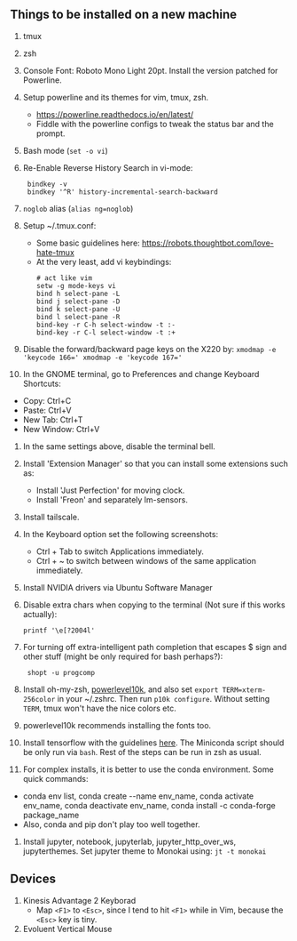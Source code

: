 ## Things to be installed on a new machine
1. tmux
1. zsh
1. Console Font: Roboto Mono Light 20pt. Install the version patched for Powerline.
1. Setup powerline and its themes for vim, tmux, zsh.
    - https://powerline.readthedocs.io/en/latest/
    - Fiddle with the powerline configs to tweak the status bar and the prompt.
1. Bash mode (`set -o vi`)
1. Re-Enable Reverse History Search in vi-mode:
 
        bindkey -v
        bindkey '^R' history-incremental-search-backward


1. `noglob` alias (`alias ng=noglob`)
1. Setup ~/.tmux.conf:
    - Some basic guidelines here: https://robots.thoughtbot.com/love-hate-tmux
    - At the very least, add vi keybindings:
         ```
         # act like vim
         setw -g mode-keys vi
         bind h select-pane -L
         bind j select-pane -D
         bind k select-pane -U
         bind l select-pane -R
         bind-key -r C-h select-window -t :-
         bind-key -r C-l select-window -t :+
         ```
1. Disable the forward/backward page keys on the X220 by:
         ```
         xmodmap -e 'keycode 166='
         xmodmap -e 'keycode 167='
         ```
1. In the GNOME terminal, go to Preferences and change Keyboard Shortcuts:
  * Copy: Ctrl+C
  * Paste: Ctrl+V
  * New Tab: Ctrl+T
  * New Window: Ctrl+V
1. In the same settings above, disable the terminal bell.
1. Install 'Extension Manager' so that you can install some extensions such as:
    - Install 'Just Perfection' for moving clock.
    - Install 'Freon' and separately lm-sensors.
1. Install tailscale.
1. In the Keyboard option set the following screenshots:
    - Ctrl + Tab to switch Applications immediately.
    - Ctrl + ~ to switch between windows of the same application immediately.
1. Install NVIDIA drivers via Ubuntu Software Manager
1. Disable extra chars when copying to the terminal (Not sure if this works actually):

       printf '\e[?2004l'
 
1. For turning off extra-intelligent path completion that escapes $ sign and other stuff (might be only required for bash perhaps?):

        shopt -u progcomp

1. Install oh-my-zsh, [powerlevel10k](https://github.com/romkatv/powerlevel10k), and also set `export TERM=xterm-256color` in your ~/.zshrc. Then run `p10k configure`. Without setting `TERM`, tmux won't have the nice colors etc.

1. powerlevel10k recommends installing the fonts too. 

1. Install tensorflow with the guidelines [here](https://www.tensorflow.org/install/pip). The Miniconda script should be only run via `bash`.  Rest of the steps can be run in zsh as usual.

1. For complex installs, it is better to use the conda environment. Some quick commands:
* conda env list, conda create --name env_name, conda activate env_name, conda deactivate env_name, conda install -c conda-forge package_name
* Also, conda and pip don't play too well together.

1. Install jupyter, notebook, jupyterlab, jupyter_http_over_ws, jupyterthemes. Set jupyter theme to Monokai using: `jt -t monokai`

## Devices
1. Kinesis Advantage 2 Keyborad
    - Map `<F1>` to `<Esc>`, since I tend to hit `<F1>` while in Vim, because the `<Esc>` key is tiny.
1. Evoluent Vertical Mouse
